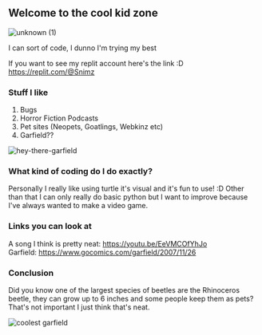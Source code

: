 ## Welcome to the cool kid zone 
![unknown (1)](https://user-images.githubusercontent.com/100317470/169409096-f6f70c8c-05bf-4f87-ac71-afa6f903e135.png)


I can sort of code, I dunno I'm trying my best

If you want to see my replit account here's the link :D https://replit.com/@Snimz 


### Stuff I like

1. Bugs
2. Horror Fiction Podcasts
3. Pet sites (Neopets, Goatlings, Webkinz etc)
4. Garfield??  

![hey-there-garfield](https://user-images.githubusercontent.com/100317470/169409833-d2deac35-f64a-405b-b01d-448817538ab6.gif)

### What kind of coding do I do exactly?
Personally I really like using turtle it's visual and it's fun to use! :D Other than that I can only really do basic python but I want to improve because I've always wanted to make a video game. 


### Links you can look at
A song I think is pretty neat: https://youtu.be/EeVMCOfYhJo  
Garfield: https://www.gocomics.com/garfield/2007/11/26  


### Conclusion
Did you know one of the largest species of beetles are the Rhinoceros beetle, they can grow up to 6 inches and some people keep them as pets?  
That's not important I just think that's neat.  

![coolest garfield](https://user-images.githubusercontent.com/100317470/169409668-af2bb7ec-ceab-405b-9d5d-27086ceccc59.jpg)
